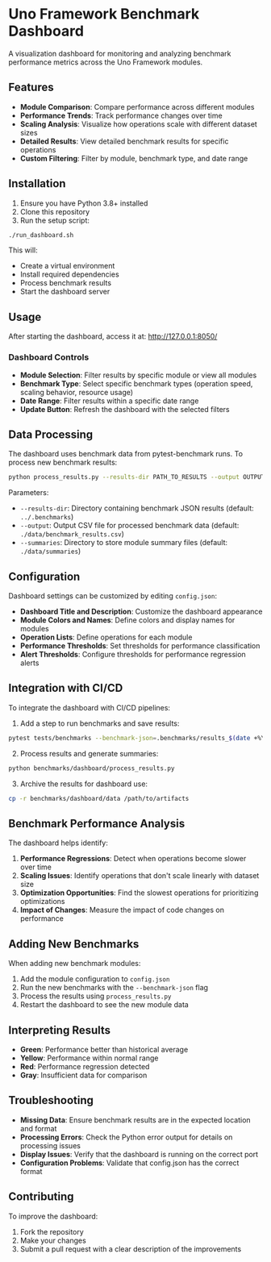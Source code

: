 # Uno Framework Benchmark Dashboard

A visualization dashboard for monitoring and analyzing benchmark performance metrics across the Uno Framework modules.

## Features

- **Module Comparison**: Compare performance across different modules
- **Performance Trends**: Track performance changes over time
- **Scaling Analysis**: Visualize how operations scale with different dataset sizes
- **Detailed Results**: View detailed benchmark results for specific operations
- **Custom Filtering**: Filter by module, benchmark type, and date range

## Installation

1. Ensure you have Python 3.8+ installed
2. Clone this repository
3. Run the setup script:

```bash
./run_dashboard.sh
```

This will:
- Create a virtual environment
- Install required dependencies
- Process benchmark results
- Start the dashboard server

## Usage

After starting the dashboard, access it at: http://127.0.0.1:8050/

### Dashboard Controls

- **Module Selection**: Filter results by specific module or view all modules
- **Benchmark Type**: Select specific benchmark types (operation speed, scaling behavior, resource usage)
- **Date Range**: Filter results within a specific date range
- **Update Button**: Refresh the dashboard with the selected filters

## Data Processing

The dashboard uses benchmark data from pytest-benchmark runs. To process new benchmark results:

```bash
python process_results.py --results-dir PATH_TO_RESULTS --output OUTPUT_FILE --summaries SUMMARIES_DIR
```

Parameters:
- `--results-dir`: Directory containing benchmark JSON results (default: `../.benchmarks`)
- `--output`: Output CSV file for processed benchmark data (default: `./data/benchmark_results.csv`)
- `--summaries`: Directory to store module summary files (default: `./data/summaries`)

## Configuration

Dashboard settings can be customized by editing `config.json`:

- **Dashboard Title and Description**: Customize the dashboard appearance
- **Module Colors and Names**: Define colors and display names for modules
- **Operation Lists**: Define operations for each module
- **Performance Thresholds**: Set thresholds for performance classification
- **Alert Thresholds**: Configure thresholds for performance regression alerts

## Integration with CI/CD

To integrate the dashboard with CI/CD pipelines:

1. Add a step to run benchmarks and save results:

```bash
pytest tests/benchmarks --benchmark-json=.benchmarks/results_$(date +%Y%m%d).json
```

2. Process results and generate summaries:

```bash
python benchmarks/dashboard/process_results.py
```

3. Archive the results for dashboard use:

```bash
cp -r benchmarks/dashboard/data /path/to/artifacts
```

## Benchmark Performance Analysis

The dashboard helps identify:

1. **Performance Regressions**: Detect when operations become slower over time
2. **Scaling Issues**: Identify operations that don't scale linearly with dataset size
3. **Optimization Opportunities**: Find the slowest operations for prioritizing optimizations
4. **Impact of Changes**: Measure the impact of code changes on performance

## Adding New Benchmarks

When adding new benchmark modules:

1. Add the module configuration to `config.json`
2. Run the new benchmarks with the `--benchmark-json` flag
3. Process the results using `process_results.py`
4. Restart the dashboard to see the new module data

## Interpreting Results

- **Green**: Performance better than historical average
- **Yellow**: Performance within normal range
- **Red**: Performance regression detected
- **Gray**: Insufficient data for comparison

## Troubleshooting

- **Missing Data**: Ensure benchmark results are in the expected location and format
- **Processing Errors**: Check the Python error output for details on processing issues
- **Display Issues**: Verify that the dashboard is running on the correct port
- **Configuration Problems**: Validate that config.json has the correct format

## Contributing

To improve the dashboard:

1. Fork the repository
2. Make your changes
3. Submit a pull request with a clear description of the improvements